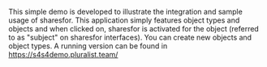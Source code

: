 This simple demo is developed to illustrate the integration and sample usage of sharesfor. 
This application simply features object types and objects and when clicked on, sharesfor is activated for the object (referred to as "subject" on sharesfor interfaces). You can create new objects and object types. 
A running version can be found in https://s4s4demo.pluralist.team/
